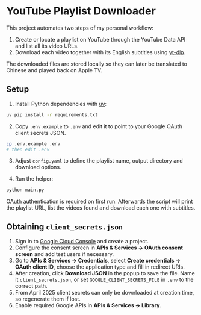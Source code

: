 # YouTube Playlist Downloader

This project automates two steps of my personal workflow:

1. Create or locate a playlist on YouTube through the YouTube Data API and list all its video URLs.
2. Download each video together with its English subtitles using [yt-dlp](https://github.com/yt-dlp/yt-dlp).

The downloaded files are stored locally so they can later be translated to Chinese and played back on Apple TV.

## Setup

1. Install Python dependencies with [uv](https://github.com/astral-sh/uv):

```bash
uv pip install -r requirements.txt
```

2. Copy `.env.example` to `.env` and edit it to point to your Google OAuth client secrets JSON.

```bash
cp .env.example .env
# then edit .env
```

3. Adjust `config.yaml` to define the playlist name, output directory and download options.

4. Run the helper:

```bash
python main.py
```

OAuth authentication is required on first run. Afterwards the script will print the playlist URL, list the videos found and download each one with subtitles.

## Obtaining `client_secrets.json`

1. Sign in to [Google Cloud Console](https://console.cloud.google.com) and create a project.
2. Configure the consent screen in **APIs & Services → OAuth consent screen** and add test users if necessary.
3. Go to **APIs & Services → Credentials**, select **Create credentials → OAuth client ID**, choose the application type and fill in redirect URIs.
4. After creation, click **Download JSON** in the popup to save the file. Name it `client_secrets.json`, or set `GOOGLE_CLIENT_SECRETS_FILE` in `.env` to the correct path.
5. From April 2025 client secrets can only be downloaded at creation time, so regenerate them if lost.
6. Enable required Google APIs in **APIs & Services → Library**.
